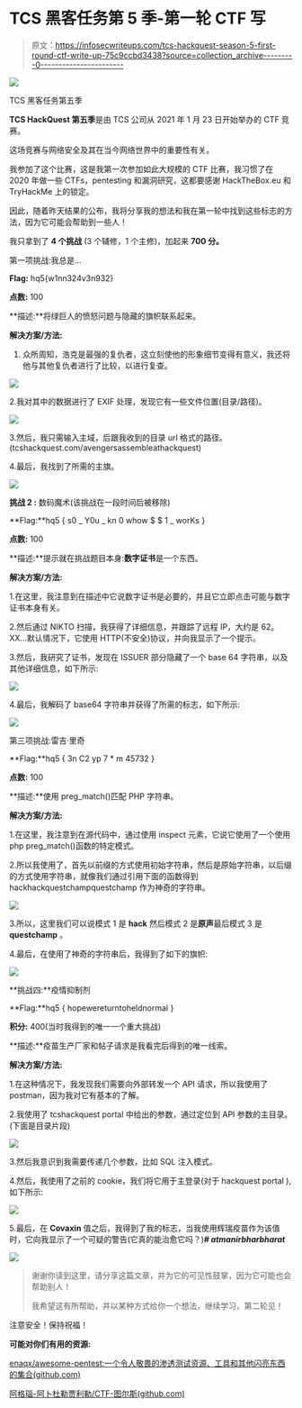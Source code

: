 # TCS 黑客任务第 5 季-第一轮 CTF 写

> 原文：<https://infosecwriteups.com/tcs-hackquest-season-5-first-round-ctf-write-up-75c9ccbd3438?source=collection_archive---------0----------------------->

![](img/48c88ea4197a7ccddcaea95f7f01474b.png)

TCS 黑客任务第五季

**TCS HackQuest 第五季**是由 TCS 公司从 2021 年 1 月 23 日开始举办的 CTF 竞赛。

这场竞赛与网络安全及其在当今网络世界中的重要性有关。

我参加了这个比赛，这是我第一次参加如此大规模的 CTF 比赛，我习惯了在 2020 年做一些 CTFs，pentesting 和漏洞研究，这都要感谢 HackTheBox.eu 和 TryHackMe 上的锁定。

因此，随着昨天结果的公布，我将分享我的想法和我在第一轮中找到这些标志的方法，因为它可能会帮助到一些人！

我只拿到了 **4 个挑战** (3 个辅修，1 个主修)，加起来 **700 分。**

第一项挑战:我总是…

**Flag:** hq5{w1nn324v3n932}

**点数:** 100

**描述:**将绿巨人的愤怒问题与隐藏的旗帜联系起来。

**解决方案/方法:**

1.  众所周知，浩克是最强的复仇者，这立刻使他的形象细节变得有意义，我还将他与其他复仇者进行了比较，以进行复查。

![](img/1cdf6c06a6e650b28d72defb2e716cd7.png)

2.我对其中的数据进行了 EXIF 处理，发现它有一些文件位置(目录/路径)。

![](img/51a6589cd63e0019178e6bb9bd53e178.png)

3.然后，我只需输入主域，后跟我收到的目录 url 格式的路径。(tcshackquest.com/avengersassembleathackquest)

4.最后，我找到了所需的主旗。

![](img/63acbe6e081f47544ab3a781907c0c70.png)

**挑战 2 :** 数码魔术(该挑战在一段时间后被移除)

**Flag:**hq5 { s0 _ Y0u _ kn 0 whow $ $ 1 _ worKs }

**点数:** 100

**描述:**提示就在挑战题目本身:**数字证书**是一个东西。

**解决方案/方法:**

1.在这里，我注意到在描述中它说数字证书是必要的，并且它立即点击可能与数字证书本身有关。

2.然后通过 NIKTO 扫描，我获得了详细信息，并跟踪了远程 IP，大约是 62。XX…默认情况下，它使用 HTTP(不安全)协议，并向我显示了一个提示。

3.然后，我研究了证书，发现在 ISSUER 部分隐藏了一个 base 64 字符串，以及其他详细信息，如下所示:

![](img/41bed4c8e65530faa10689d0dac825b9.png)

4.最后，我解码了 base64 字符串并获得了所需的标志，如下所示:

![](img/2850d3df9fbe24e68cba7a263e689f34.png)

第三项挑战:雷吉·里奇

**Flag:**hq5 { 3n C2 yp 7 * m 45732 }

**点数:** 100

**描述:**使用 preg_match()匹配 PHP 字符串。

**解决方案/方法:**

1.在这里，我注意到在源代码中，通过使用 inspect 元素，它说它使用了一个使用 php preg_match()函数的特定模式。

2.所以我使用了，首先以前缀的方式使用初始字符串，然后是原始字符串，以后缀的方式使用字符串，就像我们通过引用下面的函数得到 hackhackquestchampquestchamp 作为神奇的字符串。

![](img/6a7bd0b54eb4d67eb7e6a4e8ee39126f.png)

3.所以，这里我们可以说模式 1 是 **hack** 然后模式 2 是**原声**最后模式 3 是 **questchamp** 。

4.最后，在使用了神奇的字符串后，我得到了如下的旗帜:

![](img/f2bfaec7074840679c4189ad89a5b1d2.png)

**挑战四:**疫情抑制剂

**Flag:**hq5 { hopewereturntoheldnormal }

**积分:** 400(当时我得到的唯一一个重大挑战)

**描述:**疫苗生产厂家和帖子请求是我看完后得到的唯一线索。

**解决方案/方法:**

1.在这种情况下，我发现我们需要向外部转发一个 API 请求，所以我使用了 postman，因为我对它有基本的了解。

2.我使用了 tcshackquest portal 中给出的参数，通过定位到 API 参数的主目录。(下面是目录片段)

![](img/75bb84c2308c541cda59d3e3f01e6130.png)

3.然后我意识到我需要传递几个参数，比如 SQL 注入模式。

4.然后，我使用了之前的 cookie，我们将它用于主登录(对于 hackquest portal ),如下所示:

![](img/a4df2c976658c7b3c4fde535ed95442c.png)

5.最后，在 **Covaxin** 值之后，我得到了我的标志，当我使用辉瑞疫苗作为该值时，它向我显示了一个可疑的警告(它真的能治愈它吗？)***# atmanirbharbharat***

![](img/1786e6852da62308c490271ba67051e1.png)

> 谢谢你读到这里，请分享这篇文章，并为它的可见性鼓掌，因为它可能也会帮助别人！
> 
> 我希望这有所帮助，并以某种方式给你一个想法，继续学习，第二轮见！

注意安全！保持祝福！

**可能对你们有用的资源:**

[enaqx/awesome-pentest:一个令人敬畏的渗透测试资源、工具和其他闪亮东西的集合(github.com)](https://github.com/enaqx/awesome-pentest)

[阿格瑙-阿卜杜勒贾利勒/CTF-图尔斯(github.com)](https://github.com/agnaou-abdeljalil/CTF-Tools)